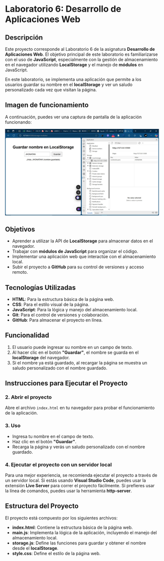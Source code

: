 # Laboratorio 6: Desarrollo de Aplicaciones Web

## Descripción

Este proyecto corresponde al Laboratorio 6 de la asignatura **Desarrollo de Aplicaciones Web**. El objetivo principal de este laboratorio es familiarizarse con el uso de **JavaScript**, especialmente con la gestión de almacenamiento en el navegador utilizando **LocalStorage** y el manejo de **módulos** en JavaScript.

En este laboratorio, se implementa una aplicación que permite a los usuarios guardar su nombre en el **localStorage** y ver un saludo personalizado cada vez que visitan la página.

## Imagen de funcionamiento

A continuación, puedes ver una captura de pantalla de la aplicación funcionando:

![Captura de pantalla](images/captura.jpg)

## Objetivos

- Aprender a utilizar la API de **LocalStorage** para almacenar datos en el navegador.
- Trabajar con **módulos de JavaScript** para organizar el código.
- Implementar una aplicación web que interactúe con el almacenamiento local.
- Subir el proyecto a **GitHub** para su control de versiones y acceso remoto.

## Tecnologías Utilizadas

- **HTML**: Para la estructura básica de la página web.
- **CSS**: Para el estilo visual de la página.
- **JavaScript**: Para la lógica y manejo del almacenamiento local.
- **Git**: Para el control de versiones y colaboración.
- **GitHub**: Para almacenar el proyecto en línea.

## Funcionalidad

1. El usuario puede ingresar su nombre en un campo de texto.
2. Al hacer clic en el botón **"Guardar"**, el nombre se guarda en el **localStorage** del navegador.
3. Si el nombre ya está guardado, al recargar la página se muestra un saludo personalizado con el nombre guardado.

## Instrucciones para Ejecutar el Proyecto

### 2. Abrir el proyecto

Abre el archivo `index.html` en tu navegador para probar el funcionamiento de la aplicación.

### 3. Uso

* Ingresa tu nombre en el campo de texto.
* Haz clic en el botón **"Guardar"**.
* Recarga la página y verás un saludo personalizado con el nombre guardado.

### 4. Ejecutar el proyecto con un servidor local

Para una mejor experiencia, se recomienda ejecutar el proyecto a través de un servidor local. Si estás usando **Visual Studio Code**, puedes usar la extensión **Live Server** para correr el proyecto fácilmente. Si prefieres usar la línea de comandos, puedes usar la herramienta **http-server**.

## Estructura del Proyecto

El proyecto está compuesto por los siguientes archivos:

* **index.html**: Contiene la estructura básica de la página web.
* **main.js**: Implementa la lógica de la aplicación, incluyendo el manejo del almacenamiento local.
* **storage.js**: Define las funciones para guardar y obtener el nombre desde el **localStorage**.
* **style.css**: Define el estilo de la página web.